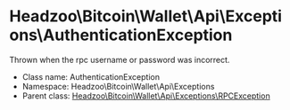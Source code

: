 Headzoo\Bitcoin\Wallet\Api\Exceptions\AuthenticationException
===============

Thrown when the rpc username or password was incorrect.




* Class name: AuthenticationException
* Namespace: Headzoo\Bitcoin\Wallet\Api\Exceptions
* Parent class: [Headzoo\Bitcoin\Wallet\Api\Exceptions\RPCException](Headzoo-Bitcoin-Wallet-Api-Exceptions-RPCException.md)








